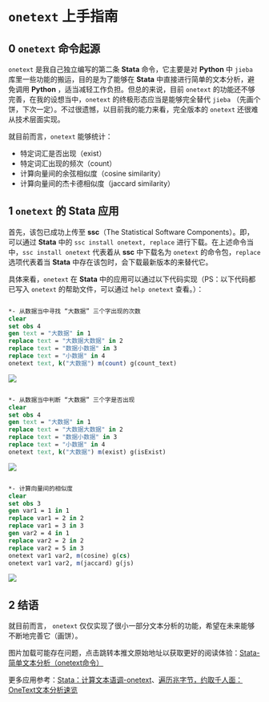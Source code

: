 # `onetext` 上手指南
## 0 `onetext` 命令起源
`onetext` 是我自己独立编写的第二条 **Stata** 命令，它主要是对 **Python** 中 `jieba` 库里一些功能的搬运，目的是为了能够在 **Stata** 中直接进行简单的文本分析，避免调用 **Python** ，适当减轻工作负担。但总的来说，目前 `onetext` 的功能还不够完善，在我的设想当中，`onetext` 的终极形态应当是能够完全替代 `jieba` （先画个饼，下次一定）。不过很遗憾，以目前我的能力来看，完全版本的 `onetext` 还很难从技术层面实现。

就目前而言，`onetext` 能够统计：

- 特定词汇是否出现（exist）
- 特定词汇出现的频次（count）
- 计算向量间的余弦相似度（cosine similarity）
- 计算向量间的杰卡德相似度（jaccard similarity）

## 1 `onetext` 的 Stata 应用
首先，该包已成功上传至 **ssc**（The Statistical Software Components）。即，可以通过 **Stata** 中的 `ssc install onetext, replace` 进行下载。在上述命令当中，`ssc install onetext` 代表着从 **ssc** 中下载名为 `onetext` 的命令包，`replace` 选项代表着当 **Stata** 中存在该包时，会下载最新版本的来替代它。

具体来看，`onetext` 在 **Stata** 中的应用可以通过以下代码实现（PS：以下代码都已写入 `onetext` 的帮助文件，可以通过 `help onetext` 查看。）：

```Stata

*- 从数据当中寻找 “大数据” 三个字出现的次数
clear
set obs 4
gen text = "大数据" in 1
replace text = "大数据大数据" in 2
replace text = "数据小数据" in 3
replace text = "小数据" in 4
onetext text, k("大数据") m(count) g(count_text)

```

![](../images/onetext/figure1.png)


```Stata

*- 从数据当中判断 “大数据” 三个字是否出现
clear
set obs 4
gen text = "大数据" in 1
replace text = "大数据大数据" in 2
replace text = "数据小数据" in 3
replace text = "小数据" in 4
onetext text, k("大数据") m(exist) g(isExist)

```

![](../images/onetext/figure2.png)


```Stata

*- 计算向量间的相似度
clear
set obs 3
gen var1 = 1 in 1
replace var1 = 2 in 2
replace var1 = 3 in 3
gen var2 = 4 in 1
replace var2 = 2 in 2
replace var2 = 5 in 3
onetext var1 var2, m(cosine) g(cs)
onetext var1 var2, m(jaccard) g(js)

```

![](../images/onetext/figure3.png)


## 2 结语
就目前而言， `onetext` 仅仅实现了很小一部分文本分析的功能，希望在未来能够不断地完善它（画饼）。

图片加载可能存在问题，点击跳转本推文原始地址以获取更好的阅读体验：[Stata-简单文本分析（onetext命令）](https://mp.weixin.qq.com/s/EoKTpjpxCH5L1iYFwlIy-g)

更多应用参考：[Stata：计算文本语调-onetext](https://mp.weixin.qq.com/s/ZGIpFkYfwqTWU9LrZOg8Mw)、[遍历兆字节，约取千人面：OneText文本分析速览](https://mp.weixin.qq.com/s/tD06v9V25c8eqet48I_6cg)

